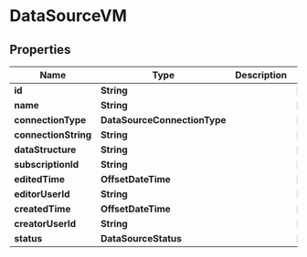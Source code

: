 

# DataSourceVM


## Properties

| Name | Type | Description | Notes |
|------------ | ------------- | ------------- | -------------|
|**id** | **String** |  |  [optional] |
|**name** | **String** |  |  [optional] |
|**connectionType** | **DataSourceConnectionType** |  |  [optional] |
|**connectionString** | **String** |  |  [optional] |
|**dataStructure** | **String** |  |  [optional] |
|**subscriptionId** | **String** |  |  [optional] |
|**editedTime** | **OffsetDateTime** |  |  [optional] |
|**editorUserId** | **String** |  |  [optional] |
|**createdTime** | **OffsetDateTime** |  |  [optional] |
|**creatorUserId** | **String** |  |  [optional] |
|**status** | **DataSourceStatus** |  |  [optional] |



